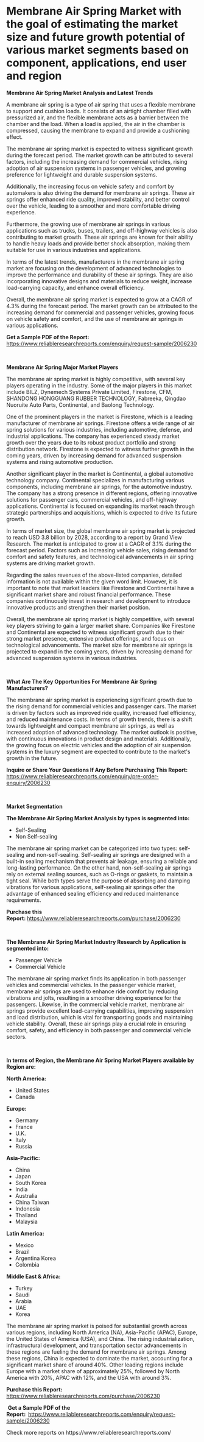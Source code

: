 <p><h1>Membrane Air Spring Market with the goal of estimating the market size and future growth potential of various market segments based on component, applications, end user and region</h1></p><p><strong>Membrane Air Spring Market Analysis and Latest Trends</strong></p>
<p><p>A membrane air spring is a type of air spring that uses a flexible membrane to support and cushion loads. It consists of an airtight chamber filled with pressurized air, and the flexible membrane acts as a barrier between the chamber and the load. When a load is applied, the air in the chamber is compressed, causing the membrane to expand and provide a cushioning effect.</p><p>The membrane air spring market is expected to witness significant growth during the forecast period. The market growth can be attributed to several factors, including the increasing demand for commercial vehicles, rising adoption of air suspension systems in passenger vehicles, and growing preference for lightweight and durable suspension systems.</p><p>Additionally, the increasing focus on vehicle safety and comfort by automakers is also driving the demand for membrane air springs. These air springs offer enhanced ride quality, improved stability, and better control over the vehicle, leading to a smoother and more comfortable driving experience.</p><p>Furthermore, the growing use of membrane air springs in various applications such as trucks, buses, trailers, and off-highway vehicles is also contributing to market growth. These air springs are known for their ability to handle heavy loads and provide better shock absorption, making them suitable for use in various industries and applications.</p><p>In terms of the latest trends, manufacturers in the membrane air spring market are focusing on the development of advanced technologies to improve the performance and durability of these air springs. They are also incorporating innovative designs and materials to reduce weight, increase load-carrying capacity, and enhance overall efficiency.</p><p>Overall, the membrane air spring market is expected to grow at a CAGR of 4.3% during the forecast period. The market growth can be attributed to the increasing demand for commercial and passenger vehicles, growing focus on vehicle safety and comfort, and the use of membrane air springs in various applications.</p></p>
<p><strong>Get a Sample PDF of the Report:&nbsp;</strong> <a href="https://www.reliableresearchreports.com/enquiry/request-sample/2006230">https://www.reliableresearchreports.com/enquiry/request-sample/2006230</a></p>
<p>&nbsp;</p>
<p><strong>Membrane Air Spring Major Market Players</strong></p>
<p><p>The membrane air spring market is highly competitive, with several key players operating in the industry. Some of the major players in this market include BILZ, Dynemech Systems Private Limited, Firestone, CFM, SHANDONG HONGGUANG RUBBER TECHNOLOGY, Fabreeka, Qingdao Nuoruite Auto Parts, Continental, and Baolong Technology.</p><p>One of the prominent players in the market is Firestone, which is a leading manufacturer of membrane air springs. Firestone offers a wide range of air spring solutions for various industries, including automotive, defense, and industrial applications. The company has experienced steady market growth over the years due to its robust product portfolio and strong distribution network. Firestone is expected to witness further growth in the coming years, driven by increasing demand for advanced suspension systems and rising automotive production.</p><p>Another significant player in the market is Continental, a global automotive technology company. Continental specializes in manufacturing various components, including membrane air springs, for the automotive industry. The company has a strong presence in different regions, offering innovative solutions for passenger cars, commercial vehicles, and off-highway applications. Continental is focused on expanding its market reach through strategic partnerships and acquisitions, which is expected to drive its future growth.</p><p>In terms of market size, the global membrane air spring market is projected to reach USD 3.8 billion by 2028, according to a report by Grand View Research. The market is anticipated to grow at a CAGR of 3.1% during the forecast period. Factors such as increasing vehicle sales, rising demand for comfort and safety features, and technological advancements in air spring systems are driving market growth.</p><p>Regarding the sales revenues of the above-listed companies, detailed information is not available within the given word limit. However, it is important to note that market leaders like Firestone and Continental have a significant market share and robust financial performance. These companies continuously invest in research and development to introduce innovative products and strengthen their market position.</p><p>Overall, the membrane air spring market is highly competitive, with several key players striving to gain a larger market share. Companies like Firestone and Continental are expected to witness significant growth due to their strong market presence, extensive product offerings, and focus on technological advancements. The market size for membrane air springs is projected to expand in the coming years, driven by increasing demand for advanced suspension systems in various industries.</p></p>
<p>&nbsp;</p>
<p><strong>What Are The Key Opportunities For Membrane Air Spring Manufacturers?</strong></p>
<p><p>The membrane air spring market is experiencing significant growth due to the rising demand for commercial vehicles and passenger cars. The market is driven by factors such as improved ride quality, increased fuel efficiency, and reduced maintenance costs. In terms of growth trends, there is a shift towards lightweight and compact membrane air springs, as well as increased adoption of advanced technology. The market outlook is positive, with continuous innovations in product design and materials. Additionally, the growing focus on electric vehicles and the adoption of air suspension systems in the luxury segment are expected to contribute to the market's growth in the future.</p></p>
<p><strong>Inquire or Share Your Questions If Any Before Purchasing This Report:</strong> <a href="https://www.reliableresearchreports.com/enquiry/pre-order-enquiry/2006230">https://www.reliableresearchreports.com/enquiry/pre-order-enquiry/2006230</a></p>
<p>&nbsp;</p>
<p><strong>Market Segmentation</strong></p>
<p><strong>The Membrane Air Spring Market Analysis by types is segmented into:</strong></p>
<p><ul><li>Self-Sealing</li><li>Non Self-sealing</li></ul></p>
<p><p>The membrane air spring market can be categorized into two types: self-sealing and non-self-sealing. Self-sealing air springs are designed with a built-in sealing mechanism that prevents air leakage, ensuring a reliable and long-lasting performance. On the other hand, non-self-sealing air springs rely on external sealing sources, such as O-rings or gaskets, to maintain a tight seal. While both types serve the purpose of absorbing and damping vibrations for various applications, self-sealing air springs offer the advantage of enhanced sealing efficiency and reduced maintenance requirements.</p></p>
<p><strong>Purchase this Report:&nbsp;</strong><a href="https://www.reliableresearchreports.com/purchase/2006230">https://www.reliableresearchreports.com/purchase/2006230</a></p>
<p>&nbsp;</p>
<p><strong>The Membrane Air Spring Market Industry Research by Application is segmented into:</strong></p>
<p><ul><li>Passenger Vehicle</li><li>Commercial Vehicle</li></ul></p>
<p><p>The membrane air spring market finds its application in both passenger vehicles and commercial vehicles. In the passenger vehicle market, membrane air springs are used to enhance ride comfort by reducing vibrations and jolts, resulting in a smoother driving experience for the passengers. Likewise, in the commercial vehicle market, membrane air springs provide excellent load-carrying capabilities, improving suspension and load distribution, which is vital for transporting goods and maintaining vehicle stability. Overall, these air springs play a crucial role in ensuring comfort, safety, and efficiency in both passenger and commercial vehicle sectors.</p></p>
<p>&nbsp;</p>
<p><strong>In terms of Region, the Membrane Air Spring Market Players available by Region are:</strong></p>
<p>
    <p> <strong> North America: </strong>
        <ul>
            <li>United States</li>
            <li>Canada</li>
        </ul>
        </p> 
    <p> <strong> Europe: </strong>
        <ul>
            <li>Germany</li>
            <li>France</li>
            <li>U.K.</li>
            <li>Italy</li>
            <li>Russia</li>
        </ul>
        </p> 
    <p> <strong> Asia-Pacific: </strong>
        <ul>
            <li>China</li>
            <li>Japan</li>
            <li>South Korea</li>
            <li>India</li>
            <li>Australia</li>
            <li>China Taiwan</li>
            <li>Indonesia</li>
            <li>Thailand</li>
            <li>Malaysia</li>
        </ul>
        </p> 
    <p> <strong> Latin America: </strong>
        <ul>
            <li>Mexico</li>
            <li>Brazil</li>
            <li>Argentina Korea</li>
            <li>Colombia</li>
        </ul>
        </p> 
    <p> <strong> Middle East & Africa: </strong>
        <ul>
            <li>Turkey</li>
            <li>Saudi</li>
            <li>Arabia</li>
            <li>UAE</li>
            <li>Korea</li>
        </ul>
    </p>
    </p>
<p><p>The membrane air spring market is poised for substantial growth across various regions, including North America (NA), Asia-Pacific (APAC), Europe, the United States of America (USA), and China. The rising industrialization, infrastructural development, and transportation sector advancements in these regions are fueling the demand for membrane air springs. Among these regions, China is expected to dominate the market, accounting for a significant market share of around 40%. Other leading regions include Europe with a market share of approximately 25%, followed by North America with 20%, APAC with 12%, and the USA with around 3%.</p></p>
<p><strong>Purchase this Report: </strong><a href="https://www.reliableresearchreports.com/purchase/2006230">https://www.reliableresearchreports.com/purchase/2006230</a></p>
<p>&nbsp;<strong>Get a Sample PDF of the Report:&nbsp;&nbsp;</strong><a href="https://www.reliableresearchreports.com/enquiry/request-sample/2006230">https://www.reliableresearchreports.com/enquiry/request-sample/2006230</a></p>
<p><strong></strong></p>
<p>Check more reports on https://www.reliableresearchreports.com/</p>